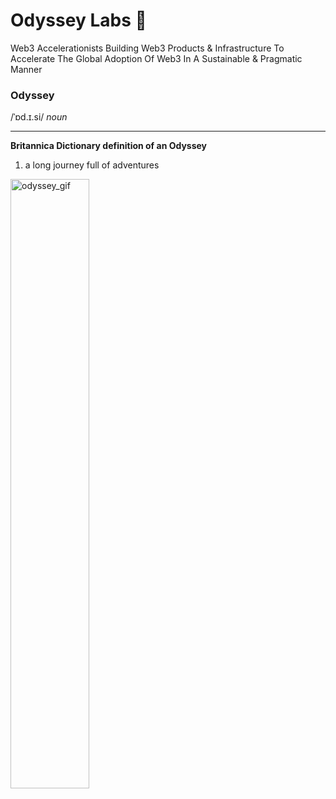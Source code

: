 # Odyssey Labs 🌳
Web3 Accelerationists Building Web3 Products & Infrastructure To Accelerate The Global Adoption Of Web3 In A Sustainable & Pragmatic Manner
### Odyssey
/ˈɒd.ɪ.si/ *noun*

---

**Britannica Dictionary definition of an Odyssey**
1. a long journey full of adventures

<img src="./6a50165c-8f7a-4ee4-b5d9-bfa64a10dd3a.gif" alt="odyssey_gif" width="50%" />
